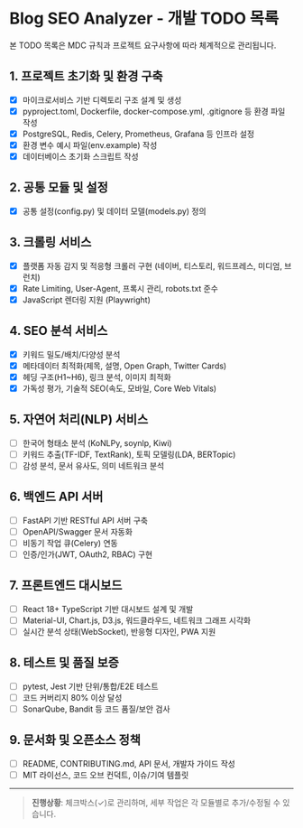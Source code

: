 # Blog SEO Analyzer - 개발 TODO 목록

본 TODO 목록은 MDC 규칙과 프로젝트 요구사항에 따라 체계적으로 관리됩니다.

## 1. 프로젝트 초기화 및 환경 구축
- [x] 마이크로서비스 기반 디렉토리 구조 설계 및 생성
- [x] pyproject.toml, Dockerfile, docker-compose.yml, .gitignore 등 환경 파일 작성
- [x] PostgreSQL, Redis, Celery, Prometheus, Grafana 등 인프라 설정
- [x] 환경 변수 예시 파일(env.example) 작성
- [x] 데이터베이스 초기화 스크립트 작성

## 2. 공통 모듈 및 설정
- [x] 공통 설정(config.py) 및 데이터 모델(models.py) 정의

## 3. 크롤링 서비스
- [x] 플랫폼 자동 감지 및 적응형 크롤러 구현 (네이버, 티스토리, 워드프레스, 미디엄, 브런치)
- [x] Rate Limiting, User-Agent, 프록시 관리, robots.txt 준수
- [x] JavaScript 렌더링 지원 (Playwright)

## 4. SEO 분석 서비스
- [x] 키워드 밀도/배치/다양성 분석
- [x] 메타데이터 최적화(제목, 설명, Open Graph, Twitter Cards)
- [x] 헤딩 구조(H1~H6), 링크 분석, 이미지 최적화
- [x] 가독성 평가, 기술적 SEO(속도, 모바일, Core Web Vitals)

## 5. 자연어 처리(NLP) 서비스
- [ ] 한국어 형태소 분석 (KoNLPy, soynlp, Kiwi)
- [ ] 키워드 추출(TF-IDF, TextRank), 토픽 모델링(LDA, BERTopic)
- [ ] 감성 분석, 문서 유사도, 의미 네트워크 분석

## 6. 백엔드 API 서버
- [ ] FastAPI 기반 RESTful API 서버 구축
- [ ] OpenAPI/Swagger 문서 자동화
- [ ] 비동기 작업 큐(Celery) 연동
- [ ] 인증/인가(JWT, OAuth2, RBAC) 구현

## 7. 프론트엔드 대시보드
- [ ] React 18+ TypeScript 기반 대시보드 설계 및 개발
- [ ] Material-UI, Chart.js, D3.js, 워드클라우드, 네트워크 그래프 시각화
- [ ] 실시간 분석 상태(WebSocket), 반응형 디자인, PWA 지원

## 8. 테스트 및 품질 보증
- [ ] pytest, Jest 기반 단위/통합/E2E 테스트
- [ ] 코드 커버리지 80% 이상 달성
- [ ] SonarQube, Bandit 등 코드 품질/보안 검사

## 9. 문서화 및 오픈소스 정책
- [ ] README, CONTRIBUTING.md, API 문서, 개발자 가이드 작성
- [ ] MIT 라이선스, 코드 오브 컨덕트, 이슈/기여 템플릿

---

> **진행상황**: 체크박스(✓)로 관리하며, 세부 작업은 각 모듈별로 추가/수정될 수 있습니다. 